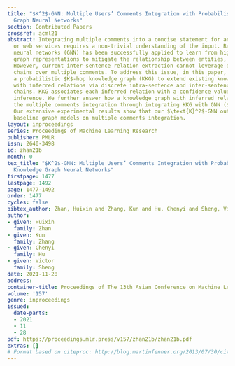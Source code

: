 ```yaml
---
title: "$K^2$-GNN: Multiple Users’ Comments Integration with Probabilistic K-Hop Knowledge
  Graph Neural Networks"
section: Contributed Papers
crossref: acml21
abstract: Integrating multiple comments into a concise statement for any online products
  or web services requires a non-trivial understanding of the input. Recently, graph
  neural networks (GNN) has been successfully applied to learn from highly-structured
  graph representations to mitigate the relationship between entities, such as co-references.
  However, current inter-sentence relation extraction cannot leverage discrete reasoning
  chains over multiple comments. To address this issue, in this paper, we propose
  a probabilistic $K$-hop knowledge graph (KKG) to extend existing knowledge graphs
  with inferred relations via discrete intra-sentence and inter-sentence reasoning
  chains. KKG associates each inferred relation with a confidence value through Bayesian
  inference. We further answer how a knowledge graph with inferred relations can help
  the multiple comments integration through integrating KKG with GNN ($\text{K}^2$-GNN).
  Our extensive experimental results show that our $\text{K}^2$-GNN outperforms all
  baseline graph models on multiple comments integration.
layout: inproceedings
series: Proceedings of Machine Learning Research
publisher: PMLR
issn: 2640-3498
id: zhan21b
month: 0
tex_title: "$K^2$-GNN: Multiple Users’ Comments Integration with Probabilistic K-Hop
  Knowledge Graph Neural Networks"
firstpage: 1477
lastpage: 1492
page: 1477-1492
order: 1477
cycles: false
bibtex_author: Zhan, Huixin and Zhang, Kun and Hu, Chenyi and Sheng, Victor
author:
- given: Huixin
  family: Zhan
- given: Kun
  family: Zhang
- given: Chenyi
  family: Hu
- given: Victor
  family: Sheng
date: 2021-11-28
address:
container-title: Proceedings of The 13th Asian Conference on Machine Learning
volume: '157'
genre: inproceedings
issued:
  date-parts:
  - 2021
  - 11
  - 28
pdf: https://proceedings.mlr.press/v157/zhan21b/zhan21b.pdf
extras: []
# Format based on citeproc: http://blog.martinfenner.org/2013/07/30/citeproc-yaml-for-bibliographies/
---
```

